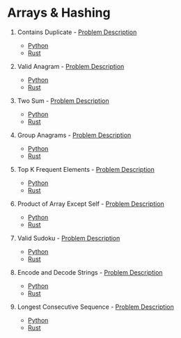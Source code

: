 # Arrays & Hashing

1. Contains Duplicate - [Problem Description](https://neetcode.io/problems/duplicate-integer)
   * [Python](contains_duplicate/solution.py)
   * [Rust](contains_duplicate/src/lib.rs)

2. Valid Anagram - [Problem Description](https://neetcode.io/problems/is-anagram)
   * [Python](valid_anagram/solution.py)
   * [Rust](valid_anagram/src/lib.rs)

3. Two Sum - [Problem Description](https://neetcode.io/problems/two-integer-sum)
   * [Python](two_sum/solution.py)
   * [Rust](two_sum/src/lib.rs)

4. Group Anagrams - [Problem Description](https://neetcode.io/problems/anagram-groups)
   * [Python](group_anagrams/solution.py)
   * [Rust](group_anagrams/src/lib.rs)

5. Top K Frequent Elements - [Problem Description](https://neetcode.io/problems/top-k-elements-in-list)
   * [Python](top_k_frequent_elements/solution.py)
   * [Rust](top_k_frequent_elements/src/lib.rs)

6. Product of Array Except Self - [Problem Description](https://neetcode.io/problems/products-of-array-discluding-self)
   * [Python](product_of_array_except_self/solution.py)
   * [Rust](product_of_array_except_self/src/lib.rs)

7. Valid Sudoku - [Problem Description](https://neetcode.io/problems/valid-sudoku)
   * [Python](valid_sudoku/solution.py)
   * [Rust](valid_sudoku/src/lib.rs)

8. Encode and Decode Strings - [Problem Description](https://neetcode.io/problems/string-encode-and-decode)
   * [Python](encode_and_decode_strings/solution.py)
   * [Rust](encode_and_decode_strings/src/lib.rs)

9. Longest Consecutive Sequence - [Problem Description](https://neetcode.io/problems/longest-consecutive-sequence)
   * [Python](longest_consecutive_sequence/solution.py)
   * [Rust](longest_consecutive_sequence/src/lib.rs)